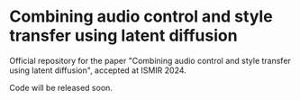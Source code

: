 # Combining audio control and style transfer using latent diffusion

Official repository for the paper "Combining audio control and style transfer using latent diffusion", accepted at ISMIR 2024.

Code will be released soon.

